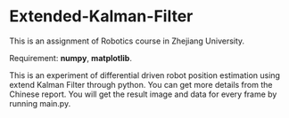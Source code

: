 # Extended-Kalman-Filter
This is an assignment of Robotics course in Zhejiang University. 

Requirement: **numpy**, **matplotlib**.

This is an experiment of differential driven robot position estimation using extend Kalman Filter through python. 
You can get more details from the Chinese report.
You will get the result image and data for every frame by running main.py.
